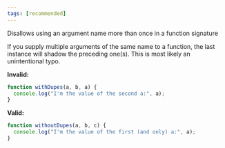 ```yaml
---
tags: [recommended]
---
```


Disallows using an argument name more than once in a function signature

If you supply multiple arguments of the same name to a function, the last
instance will shadow the preceding one(s). This is most likely an unintentional
typo.

**Invalid:**

```typescript
function withDupes(a, b, a) {
  console.log("I'm the value of the second a:", a);
}
```

**Valid:**

```typescript
function withoutDupes(a, b, c) {
  console.log("I'm the value of the first (and only) a:", a);
}
```
